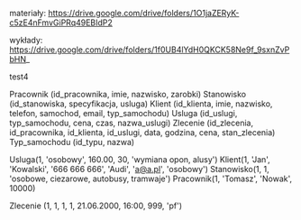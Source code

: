 materiały:
https://drive.google.com/drive/folders/1O1jaZERyK-c5zE4nFmvGiPRq49EBIdP2

wykłady:
https://drive.google.com/drive/folders/1f0UB4lYdH0QKCK58Ne9f_9sxnZvPbHN_

test4

Pracownik (id_pracownika, imie, nazwisko, zarobki)
Stanowisko (id_stanowiska, specyfikacja, usluga)
Klient (id_klienta, imie, nazwisko, telefon, samochod, email, typ_samochodu)
Usluga (id_uslugi, typ_samochodu, cena, czas, nazwa_uslugi)
Zlecenie (id_zlecenia, id_pracownika, id_klienta, id_uslugi, data, godzina, cena, stan_zlecenia)
Typ_samochodu (id_typu, nazwa)


Usluga(1, 'osobowy', 160.00, 30, 'wymiana opon, alusy')
Klient(1, 'Jan', 'Kowalski', '666 666 666', 'Audi', 'a@a.pl', 'osobowy')
Stanowisko(1, 1, 'osobowe, ciezarowe, autobusy, tramwaje')
Pracownik(1, 'Tomasz', 'Nowak', 10000)

Zlecenie (1, 1, 1, 1, 21.06.2000, 16:00, 999, 'pf')

